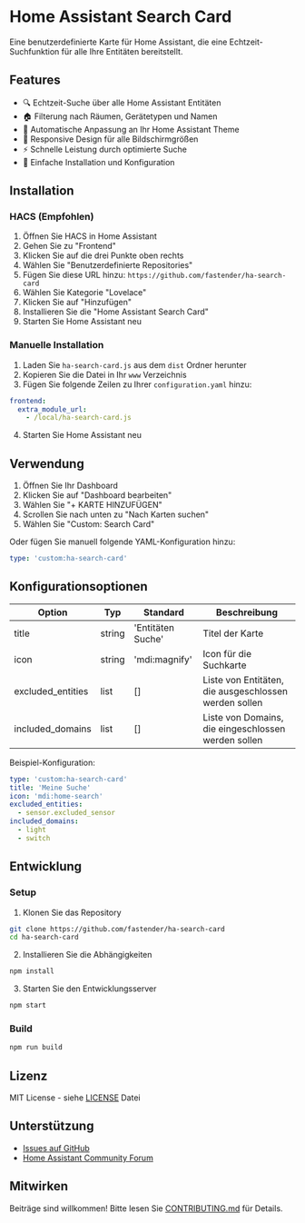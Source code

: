 # Home Assistant Search Card

Eine benutzerdefinierte Karte für Home Assistant, die eine Echtzeit-Suchfunktion für alle Ihre Entitäten bereitstellt.

## Features

- 🔍 Echtzeit-Suche über alle Home Assistant Entitäten
- 🏠 Filterung nach Räumen, Gerätetypen und Namen
- 🎨 Automatische Anpassung an Ihr Home Assistant Theme
- 📱 Responsive Design für alle Bildschirmgrößen
- ⚡ Schnelle Leistung durch optimierte Suche
- 🔌 Einfache Installation und Konfiguration

## Installation

### HACS (Empfohlen)

1. Öffnen Sie HACS in Home Assistant
2. Gehen Sie zu "Frontend"
3. Klicken Sie auf die drei Punkte oben rechts
4. Wählen Sie "Benutzerdefinierte Repositories"
5. Fügen Sie diese URL hinzu: `https://github.com/fastender/ha-search-card`
6. Wählen Sie Kategorie "Lovelace"
7. Klicken Sie auf "Hinzufügen"
8. Installieren Sie die "Home Assistant Search Card"
9. Starten Sie Home Assistant neu

### Manuelle Installation

1. Laden Sie `ha-search-card.js` aus dem `dist` Ordner herunter
2. Kopieren Sie die Datei in Ihr `www` Verzeichnis
3. Fügen Sie folgende Zeilen zu Ihrer `configuration.yaml` hinzu:
```yaml
frontend:
  extra_module_url:
    - /local/ha-search-card.js
```
4. Starten Sie Home Assistant neu

## Verwendung

1. Öffnen Sie Ihr Dashboard
2. Klicken Sie auf "Dashboard bearbeiten"
3. Wählen Sie "+ KARTE HINZUFÜGEN"
4. Scrollen Sie nach unten zu "Nach Karten suchen"
5. Wählen Sie "Custom: Search Card"

Oder fügen Sie manuell folgende YAML-Konfiguration hinzu:
```yaml
type: 'custom:ha-search-card'
```

## Konfigurationsoptionen

| Option | Typ | Standard | Beschreibung |
|--------|------|---------|--------------|
| title | string | 'Entitäten Suche' | Titel der Karte |
| icon | string | 'mdi:magnify' | Icon für die Suchkarte |
| excluded_entities | list | [] | Liste von Entitäten, die ausgeschlossen werden sollen |
| included_domains | list | [] | Liste von Domains, die eingeschlossen werden sollen |

Beispiel-Konfiguration:
```yaml
type: 'custom:ha-search-card'
title: 'Meine Suche'
icon: 'mdi:home-search'
excluded_entities:
  - sensor.excluded_sensor
included_domains:
  - light
  - switch
```

## Entwicklung

### Setup

1. Klonen Sie das Repository
```bash
git clone https://github.com/fastender/ha-search-card
cd ha-search-card
```

2. Installieren Sie die Abhängigkeiten
```bash
npm install
```

3. Starten Sie den Entwicklungsserver
```bash
npm start
```

### Build

```bash
npm run build
```

## Lizenz

MIT License - siehe [LICENSE](LICENSE) Datei

## Unterstützung

- [Issues auf GitHub](https://github.com/fastender/ha-search-card/issues)
- [Home Assistant Community Forum](https://community.home-assistant.io/)

## Mitwirken

Beiträge sind willkommen! Bitte lesen Sie [CONTRIBUTING.md](CONTRIBUTING.md) für Details.
